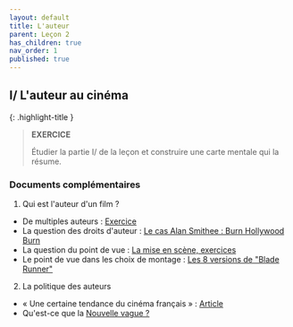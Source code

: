 ```yaml
---
layout: default
title: L'auteur
parent: Leçon 2
has_children: true
nav_order: 1
published: true
---
```

## I/ L'auteur au cinéma 

{: .highlight-title }
> **EXERCICE**
> 
>  Étudier la partie I/ de la leçon et construire une carte mentale qui la résume. 

### Documents complémentaires

1. Qui est l'auteur d'un film ? 
- De multiples auteurs : [Exercice](../../docs/Leçon%202/L2-1-1.html)  
- La question des droits d'auteur : [Le cas Alan Smithee : Burn Hollywood Burn](../../docs/Leçon%202/L2-1-2.html)  
- La question du point de vue : [La mise en scène, exercices](../../docs/Leçon%202/L2-1-3.html)  
- Le point de vue dans les choix de montage : [Les 8 versions de "Blade Runner"](../../docs/Leçon%202/L2-1-4.html)  
2. La politique des auteurs  
- « Une certaine tendance du cinéma français » :  [Article](../../docs/Leçon%202/L2-1-5.html) 
- Qu'est-ce que la [Nouvelle vague ?](../../docs/Leçon%202/L2-1-6.html)  


